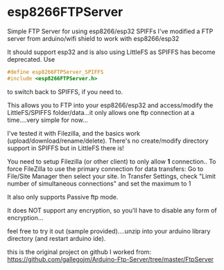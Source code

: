 # esp8266FTPServer
Simple FTP Server for using esp8266/esp32 SPIFFs
I've modified a FTP server from arduino/wifi shield to work with esp8266/esp32

It should support esp32 and is also using LittleFS as SPIFFS has become deprecated.
Use 
```cpp
#define esp8266FTPServer_SPIFFS
#include <esp8266FTPServer.h>
```
to switch back to SPIFFS, if you need to.

This allows you to FTP into your esp8266/esp32 and access/modify the LittleFS/SPIFFS folder/data...it only allows one ftp connection at a time....very simple for now...

I've tested it with Filezilla, and the basics work (upload/download/rename/delete). There's no create/modify directory support in SPIFFS but in LittleFS there is!

You need to setup Filezilla (or other client) to only allow **1** connection..
To force FileZilla to use the primary connection for data transfers:
Go to File/Site Manager then select your site.
In Transfer Settings, check "Limit number of simultaneous connections" and set the maximum to 1

It also only supports Passive ftp mode.

It does NOT support any encryption, so you'll have to disable any form of encryption...

feel free to try it out (sample provided)....unzip into your arduino library directory (and restart arduino ide).


this is the original project on github I worked from: https://github.com/gallegojm/Arduino-Ftp-Server/tree/master/FtpServer
